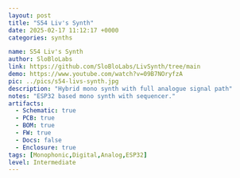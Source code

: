 ```yaml
---
layout: post
title: "S54 Liv's Synth"
date: 2025-02-17 11:12:17 +0000
categories: synths

name: S54 Liv's Synth
author: SloBloLabs
link: https://github.com/SloBloLabs/LivSynth/tree/main
demo: https://www.youtube.com/watch?v=09B7NOryfzA
pic: ../pics/s54-livs-synth.jpg
description: "Hybrid mono synth with full analogue signal path"
notes: "ESP32 based mono synth with sequencer."
artifacts:
  - Schematic: true
  - PCB: true
  - BOM: true
  - FW: true
  - Docs: false
  - Enclosure: true
tags: [Monophonic,Digital,Analog,ESP32]
level: Intermediate
---
```


